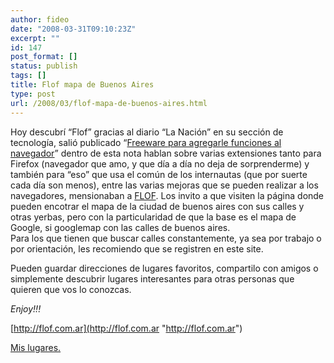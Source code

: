 ```yaml
---
author: fideo
date: "2008-03-31T09:10:23Z"
excerpt: ""
id: 147
post_format: []
status: publish
tags: []
title: Flof mapa de Buenos Aires
type: post
url: /2008/03/flof-mapa-de-buenos-aires.html
---
```

Hoy descubrí “Flof” gracias al diario “La Nación” en su sección de tecnología, salió publicado “[Freeware para agregarle funciones al navegador](http://www.lanacion.com.ar/tecnologia/nota.asp?nota_id=999513&origen=premium "lanacion.com")” dentro de esta nota hablan sobre varias extensiones tanto para Firefox (navegador que amo, y que día a día no deja de sorprenderme) y también para “eso” que usa el común de los internautas (que por suerte cada día son menos), entre las varias mejoras que se pueden realizar a los navegadores, mensionaban a [FLOF](http://www.flof.com.ar "FLOF").  Los invito a que visiten la página donde pueden encotrar el mapa de la ciudad de buenos aires con sus calles y otras yerbas, pero con la particularidad de que la base es el mapa de Google, si googlemap con las calles de buenos aires.  
Para los que tienen que buscar calles constantemente, ya sea por trabajo o por orientación, les recomiendo que se registren en este site.

Pueden guardar direcciones de lugares favoritos, compartilo con amigos o simplemente descubrir lugares interesantes para otras personas que quieren que vos lo conozcas.

*Enjoy!!!*

[http://flof.com.ar](http://flof.com.ar "http://flof.com.ar")

[Mis lugares.](http://flof.com.ar/user/fideo/ "Lugares de Fideo")
